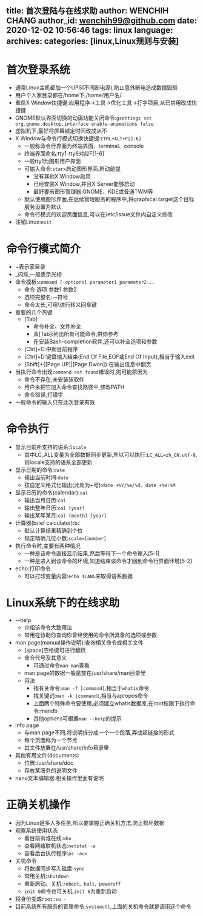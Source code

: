 title: 首次登陆与在线求助
author: WENCHIH CHANG
author_id: wenchih99@github.com
date: 2020-12-02 10:56:46
tags: linux
language:
archives:
categories: [linux,Linux规则与安装]
---
# 首次登录系统
<!--more-->
- 通常Linux主机都加一个UPS(不间断电源),防止意外断电造成数据毁损
- 用户个人家目录都在/home下,/home/用户名/
- 重启X Window快捷键:应用程序->工具->优化工具->打字项目,从已禁用改成快捷键
- GNOME默认界面切换的动画功能关闭命令:`gsettings set org.gnome.desktop.interface enable-animations false`
- 虚拟机下,最好将屏幕锁定时间改成从不
- X Window与命令行模式切换快捷键:`CTRL+ALT+F[1-6]`
  - 一般称命令行界面为终端界面、terminal、console
  - 终端界面命名:tty1-tty6对应F[1-6]
  - 一般tty1为图形用户界面
  - 可输入命令:`starx`启动图形界面.启动前提
    - 没有其他X Window启用
    - 已经安装X Window,并且X Server能够启动
    - 最好要有图形管理器:GNOME、KDE或普通TWM等
  - 默认使用图形界面,在后续管理服务的程序中,将graphical.target这个目标服务设置为默认
  - 命令行模式的欢迎页面信息,可以在/etc/issue文件内自定义修改
- 注销Linux:`exit`

# 命令行模式简介
- ~表示家目录
- _闪烁,一般表示光标
- 命令模板:`command [-options] parameter1 parameter2...`
  - 命令 选项 参数1 参数2
  - 选项完整名:--符号
  - 命令太长,可用\进行转义回车键
- 重要的几个热键
  - [Tab]
    - 命令补全、文件补全
    - 双[Tab]:列出所有可能命令,供你参考
    - 在安装Bash-completion软件,还可以补全选项和参数
  - [Ctrl]+C:中断目前程序
  - [Ctrl]+D:键盘输入结束(End Of File,EOF或End Of Input),相当于输入exit
  - [Shift]+{[Page UP]|[Page Dwon]}:在输出信息中翻页
- 当执行命令出现`command not found`错误时,则可能原因为
  - 命令不存在,未安装该软件
  - 用户未把它加入命令查找路径中,修改PATH
  - 命令错误,打错字
- 一般命令的输入只在此次登录有效

# 命令执行
- 显示目前所支持的语系:`locale`
  - 其中LC_ALL变量为全部数据同步更新,所以可以执行:`LC_ALL=zh_CN.utf-8`,则locale支持的语系全部更新
- 显示日期的命令:`date`
  - 输出当前时间:`date`
  - 按自定义格式化输出(此处为+号):`date +%Y/%m/%d`、`date +%H:%M`
- 显示日历的命令(calendar):`cal`
  - 输出当月日历:`cal`
  - 输出整年日历:`cal [year]`
  - 输出某年某月:`cal [month] [year]`
- 计算器(brief calculator):`bc`
  - 默认计算结果精确到个位
  - 规定精确几位小数:`scale=[number]`
- 执行命令时,主要有两种情况
  - 一种是该命令直接显示结果,然后等待下一个命令输入[5-1]
  - 一种是进入到该命令的环境,知道结束该命令才回到命令行界面环境[5-2]
- echo:打印命令
  - 可以打印变量内容:`echo $LANG`来取得语系数据

# Linux系统下的在线求助
- --help
  - 介绍该命令大致用法
  - 常用在协助你查询你曾经使用的命令所具备的选项或参数
- man page(manual操作说明):查询相关命令或相关文件
  - [space]空格键可进行翻页
  - 命令代号及其意义
    - 可通过命令`man man`查看
  - man page的数据一般是放在/usr/share/man目录里
  - 用法
    - 找有关命令:`man -f [command]`,相当于`whatis`命令
    - 找关键词:`man -k [command]`,相当与apropos命令
    - 上面两个特殊命令要使用,必须建立whatis数据库,在root权限下执行命令:mandb
    - 其他options可根据`man --help`的提示
- info page
  - 与man page不同,将说明拆分成一个一个段落,弄成超链接的形式
  - 每个页面称为一个节点
  - 其文件放置在/usr/share/info目录里
- 其他有用文件(documents)
  - 位置:/usr/share/doc
  - 存放某服务的说明文件
- nano文本编辑器:相关操作里面有说明

# 正确关机操作
- 因为Linux是多人多任务,所以要掌握正确关机方法,防止损坏数据
- 观察系统使用状态
  - 看目前有谁在线:`who`
  - 查看网络联机状态:`netstat -a`
  - 查看后台执行程序:`ps -aux`
- 关机命令
  - 将数据同步写入磁盘:`sync`
  - 常用关机:`shutdown`
  - 重新启动、关机:`reboot、halt、poweroff`
  - `init 0`命令也可关机,`init 6`为重新启动
- 将身份变成`root:su -`
- 目前系统所有服务的管理命令:`systemctl`,上面的关机命令就是调用这个命令
